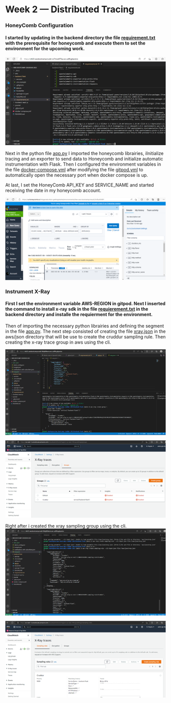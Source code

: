# Week 2 — Distributed Tracing

### HoneyComb Configuration

#### I started by updating in the backend directory the file [requirement.txt](https://github.com/vilt23/aws-bootcamp-cruddur-2023/blob/main/backend-flask/requirements.txt) with the prerequisite for honeycomb and execute them to set the environment for the upcoming work.
![requirement installation](assets/Week2/Week%202%20-%20requirement%20install.png)

Next in the python file [app.py](https://github.com/vilt23/aws-bootcamp-cruddur-2023/blob/main/backend-flask/app.py) I imported the honeycomb librairies, iInitialize tracing and an exporter to send data to Honeycomb and initialize automatic instrumentation with Flask. Then I configured the environment variables in the file [docker-compose.yml](https://github.com/vilt23/aws-bootcamp-cruddur-2023/blob/main/docker-compose.yml) after modifying the file [gitpod.yml](https://github.com/vilt23/aws-bootcamp-cruddur-2023/blob/main/.gitpod.yml) to automatically open the necessary port when docker compose is up.

At last, I set the HoneyComb API_KEY and SERVICE_NAME and started receiving the date in my honeycomb account.

![honeycomb data](assets/Week2/Week%202%20-%20Honeycomb%20data.png)

### Instrument X-Ray

#### First I set the environment variable AWS-REGION in gitpod. Next I inserted the command to install x-ray sdk in the file [requierement.txt](https://github.com/vilt23/aws-bootcamp-cruddur-2023/blob/main/backend-flask/requirements.txt) in the backend directory and installe the requierment for the environment.
Then of importing the necessary python librairies and defining the segment in the file [app.py](https://github.com/vilt23/aws-bootcamp-cruddur-2023/blob/main/backend-flask/app.py).
The next step consisted of creating the file [xray.json](https://github.com/vilt23/aws-bootcamp-cruddur-2023/blob/main/aws/json/xray.json) in the aws/json directory that will be use to create the cruddur sampling rule. Then creating the x-ray trace group in aws using the cli.

![xray group](assets/Week2/Week%202%20-%20create%20aws%20service%20group.png)

![xray group console](assets/Week2/Week%202%20-%20AWS%20xray%20trace%20group.png)

Right after i created the xray sampling group using the cli.
![sampling group](assets/Week2/Week%202%20-%20Sample%20group.png)

![consolo sampling group](assets/Week2/Week%202%20-%20Console%20Sample%20group.png)
